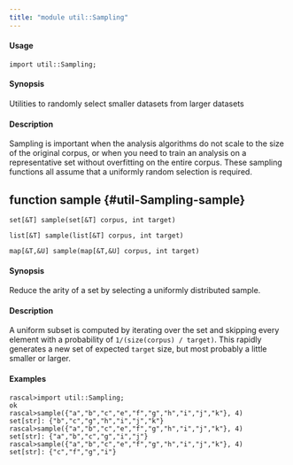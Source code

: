 ```yaml
---
title: "module util::Sampling"
---
```


#### Usage

`import util::Sampling;`

#### Synopsis

Utilities to randomly select smaller datasets from larger datasets

#### Description


Sampling is important when the analysis algorithms do not scale to the size of 
the original corpus, or when you need to train an analysis on a representative
set without overfitting on the entire corpus. These sampling functions all
assume that a uniformly random selection is required.


## function sample {#util-Sampling-sample}

```rascal
set[&T] sample(set[&T] corpus, int target)

list[&T] sample(list[&T] corpus, int target)

map[&T,&U] sample(map[&T,&U] corpus, int target)

```

#### Synopsis

Reduce the arity of a set by selecting a uniformly distributed sample.

#### Description


A uniform subset is computed by iterating over the set and skipping every element
with a probability of `1/(size(corpus) / target)`. This rapidly generates a new set of
expected `target` size, but most probably a little smaller or larger.

#### Examples



```rascal-shell 
rascal>import util::Sampling;
ok
rascal>sample({"a","b","c","e","f","g","h","i","j","k"}, 4)
set[str]: {"b","c","g","h","i","j","k"}
rascal>sample({"a","b","c","e","f","g","h","i","j","k"}, 4)
set[str]: {"a","b","c","g","i","j"}
rascal>sample({"a","b","c","e","f","g","h","i","j","k"}, 4)
set[str]: {"c","f","g","i"}
```


